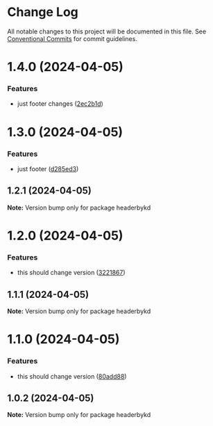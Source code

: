 # Change Log

All notable changes to this project will be documented in this file.
See [Conventional Commits](https://conventionalcommits.org) for commit guidelines.

# 1.4.0 (2024-04-05)


### Features

* just footer changes ([2ec2b1d](https://github.com/koustubh-desai/yt-player/commit/2ec2b1dc9944671d0eaf49264090e3076c981e29))





# 1.3.0 (2024-04-05)


### Features

* just footer ([d285ed3](https://github.com/koustubh-desai/yt-player/commit/d285ed35396136e97d0ef21b9c0f9b78b0c8254c))





## 1.2.1 (2024-04-05)

**Note:** Version bump only for package headerbykd





# 1.2.0 (2024-04-05)


### Features

* this should change version ([3221867](https://github.com/koustubh-desai/yt-player/commit/3221867cd6be3d3dc9230092348df5d40d019f74))





## 1.1.1 (2024-04-05)

**Note:** Version bump only for package headerbykd





# 1.1.0 (2024-04-05)


### Features

* this should change version ([80add88](https://github.com/koustubh-desai/yt-player/commit/80add88f34211b8e237127f91c23c14930b9ccfe))





## 1.0.2 (2024-04-05)

**Note:** Version bump only for package headerbykd

